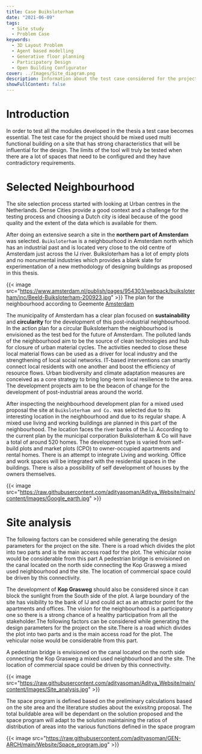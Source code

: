 ```yaml
---
title: Case Buiksloterham
date: "2021-06-09"
tags:
  - Site study
  - Problem Case
keywords:
  - 3D Layout Problem
  - Agent based modelling
  - Generative floor planning
  - Participatory Design 
  - Open Building Configurator
cover: ../Images/Site_diagram.png
description: Information about the test case considered for the project
showFullContent: false
---
```

# Introduction

In order to test all the modules developed in the thesis a test case becomes essential. The test case for the project should be mixed used multi functional building on a site that has strong characteristics that will be influential for the design. The limits of the tool will truly be tested when there are a lot of spaces that need to be configured and they have contradictory requirements.

# Selected Neighbourhood
The site selection process started with looking at Urban centres in the Netherlands. Dense Cities provide a good context and a challenge for the testing process and choosing a Dutch city is ideal because of the good quality and the extent of the data which is available for them. 

After doing an extensive search a site in the **northern part of Amsterdam** was selected. `Buiksloterham` is a neighbourhood in Amsterdam north which has an industrial past and is located very close to the old centre of Amsterdam just across the IJ river. Buiksloterham has a lot of empty plots and no monumental industries which provides a blank slate for experimentation of a new methodology of designing buildings as proposed in this thesis.

{{< image src="https://www.amsterdam.nl/publish/pages/954303/webpack/buiksloterham/inc/Beeld-Buiksloterham-200923.jpg" >}}
The plan for the neighbourhood according to Geemente [Amsterdam](https://www.amsterdam.nl/projecten/buiksloterham/)

The municipality of Amsterdam has a clear plan focused on **sustainability** and **circularity** for the development of this post-industrial neighbourhood. In the action plan for a circular Buiksloterham the neighbourhood is envisioned as the test bed for the future of Amsterdam. The polluted lands of the neighbourhood aim to be the source of clean technologies and hub for closure of urban material cycles. The activities needed to close these local material flows can be used as a driver for local industry and the strengthening of local social networks. IT-based interventions can smartly connect local residents with one another and boost the efficiency of resource flows. Urban biodiversity and climate adaptation measures are conceived as a core strategy to bring long-term local resilience to the area. The development projects aim to be the beacon of change for the development of post-industrial areas around the world.

After inspecting the neighbourhood development plan for a mixed used proposal the site at `Buiksloterham and Co.` was selected due to its interesting location in the neighbourhood and due to its regular shape. A mixed use living and working buildings are planned in this part of the neighbourhood. The location faces the river banks of the IJ. According to the current plan by the municipal corporation Buiksloterham & Co will have a total of around 520 homes. The development type is varied from self-build plots and market plots (CPO) to owner-occupied apartments and rental homes. There is an attempt to integrate Living and working. Office and work spaces will be integrated with the residential spaces in the buildings. There is also a possibility of self development of houses by the owners themselves.

{{< image src="https://raw.githubusercontent.com/adityasoman/Aditya_Website/main/content/Images/Google_earth.jpg" >}}

# Site analysis
The following factors can be considered while generating the design parameters for the project on the site.
There is a road which divides the plot into two parts and is the main access road for the plot. The vehicular noise would be considerable from this part 
A pedestrian bridge is envisioned on the canal located on the north side connecting the Kop Grasweg a mixed used neighbourhood and the site. The location of commercial space could be driven by this connectivity.

The development of **Kop Grasweg** should also be considered since it can block the sunlight from the South side of the plot.
A large boundary of the site has visibility to the bank of IJ and could act as an attractor point for the apartments and offices.
The vision for the neighbourhood is a participatory one so there is a strong chance of a healthy participation from all the stakeholder.The following factors can be considered while generating the design parameters for the project on the site.There is a road which divides the plot into two parts and is the main access road for the plot. The vehicular noise would be considerable from this part. 

A pedestrian bridge is envisioned on the canal located on the north side connecting the Kop Grasweg a mixed used neighbourhood and the site. The location of commercial space could be driven by this connectivity.

{{< image src="https://raw.githubusercontent.com/adityasoman/Aditya_Website/main/content/Images/Site_analysis.jpg" >}}

The space program is defined based on the preliminary calculations based on the site area and the literature studies about the exixsitng proposal. The total buildable area will be dependant on the solution proposed and the space program will adapt to the solution maintaining the ratios of distribution of areas into the various functions defined in the space program 

{{< image src="https://raw.githubusercontent.com/adityasoman/GEN-ARCH/main/Website/Space_program.jpg" >}}